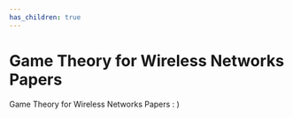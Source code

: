 ```yaml
---
has_children: true
---
```

# Game Theory for Wireless Networks Papers
Game Theory for Wireless Networks Papers : )